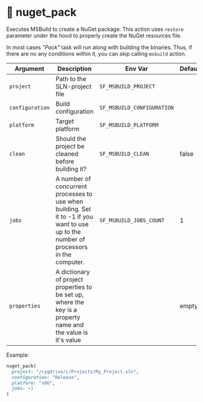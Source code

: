 # 🔨 nuget_pack

Executes MSBuild to create a NuGet package. This action uses `restore` parameter under the hood to properly create the NuGet resources file.

In most cases _"Pack"_ task will run along with building the binaries. Thus, if there are no any conditions within it, you can skip calling `msbuild` action.

| Argument        | Description                                                                                                                            | Env Var                    | Default |
|-----------------|----------------------------------------------------------------------------------------------------------------------------------------|----------------------------|---------|
| `project`       | Path to the SLN-project file                                                                                                           | `SF_MSBUILD_PROJECT`       |         |
| `configuration` | Build configuration                                                                                                                    | `SF_MSBUILD_CONFIGURATION` |         |
| `platform`      | Target platform                                                                                                                        | `SF_MSBUILD_PLATFORM`      |         |
| `clean`         | Should the project be cleaned before building it?                                                                                      | `SF_MSBUILD_CLEAN`         | false   |
| `jobs`          | A number of concurrent processes to use when building. Set it to -1 if you want to use up to the number of processors in the computer. | `SF_MSBUILD_JOBS_COUNT`    | 1       |
| `properties`    | A dictionary of project properties to be set up, where the key is a property name and the value is it's value                          |                            | empty   |

Example:

```ruby
nuget_pack(
  project: "/cygdrive/c/Projects/My_Project.sln",
  configuration: "Release",
  platform: "x86",
  jobs: -1
)
```